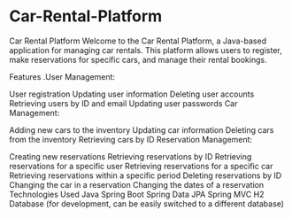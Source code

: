 # Car-Rental-Platform
Car Rental Platform
Welcome to the Car Rental Platform, a Java-based application for managing car rentals. This platform allows users to register, make reservations for specific cars, and manage their rental bookings.

Features
.User Management:

User registration
Updating user information
Deleting user accounts
Retrieving users by ID and email
Updating user passwords
Car Management:

Adding new cars to the inventory
Updating car information
Deleting cars from the inventory
Retrieving cars by ID
Reservation Management:

Creating new reservations
Retrieving reservations by ID
Retrieving reservations for a specific user
Retrieving reservations for a specific car
Retrieving reservations within a specific period
Deleting reservations by ID
Changing the car in a reservation
Changing the dates of a reservation
Technologies Used
Java
Spring Boot
Spring Data JPA
Spring MVC
H2 Database (for development, can be easily switched to a different database)








